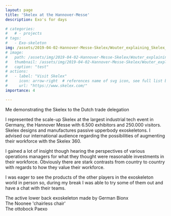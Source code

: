 ```yaml
---
layout: page
title: 'Skelex at the Hannover-Messe'
description: Exo's for days

# categories:
#   # - projects
# tags:
#   - Exo-skeleton
img: /assets/2019-04-02-Hannover-Messe-Skelex/Wouter_explaining_Skelex_360.jpg
# image: 
#   path: /assets/img/2019-04-02-Hannover-Messe-Skelex/Wouter_explaining_Skelex_360.jpg
#   thumbnail: /assets/img/2019-04-02-Hannover-Messe-Skelex/Wouter_explaining_Skelex_360.jpg
#   caption: "test"
# actions:
#   - label: "Visit Skelex"
#     icon: arrow-right  # references name of svg icon, see full list below
#     url: "https://www.skelex.com/"
importance: 4

---
```


<div class="row">
    <div class="col-sm mt-3 mt-md-0">
        <img class="img-fluid rounded z-depth-1" src="{{ '/assets/2019-04-02-Hannover-Messe-Skelex/Wouter_explaining_Skelex_360.jpg' | relative_url }}" alt="" title="example image"/>
    </div>
</div>
<div class="caption">
    Me demonstrating the Skelex to the Dutch trade delegation
</div>

I represented the scale-up Skelex at the largest industrial tech event in Germany, the Hannover Messe with 6.500 exhibitors and 250.000 visitors. Skelex designs and manufactures passive upperbody exoskeletons. I advised our international audience regarding the possibilities of augmenting their workforce with the Skelex 360.


<!-- ![0.jpg](/assets/images/2019-04-02-Hannover-Messe-Skelex/0.jpg) -->

I gained a lot of insight though hearing the perspectives of various operations managers for what they thought were reasonable investments in their workforce. 
Obviously there are stark contrasts from country to country with regards to how they value their workforce.

I was eager to see the products of the other players in the exoskeleton world in person so, during my break I was able to try some of them out and have a chat with their teams.

<!-- ![geman_bionx_gif.gif](/assets/2019-04-02-Hannover-Messe-Skelex/geman_bionx_gif.gif)
<!-- 
![german_bionx.jpg](/assets/images/2019-04-02-Hannover-Messe-Skelex/german_bionx.jpg) -->
<!-- 
![noonee.jpg](/assets/2019-04-02-Hannover-Messe-Skelex/noonee-min.jpg)

![paexo.jpg](/assets/2019-04-02-Hannover-Messe-Skelex/paexo.jpg) -->

<div class="row">
    <div class="col-sm mt-3 mt-md-0">
        <img class="img-fluid rounded z-depth-1" src="{{ '/assets/2019-04-02-Hannover-Messe-Skelex/geman_bionx_gif.gif' | relative_url }}" alt="" title="example image"/>
    </div>
</div>
<div class="caption">
    The active lower back exoskeleton made by German Bionx
</div>

<div class="row">
    <div class="col-sm mt-3 mt-md-0">
        <img class="img-fluid rounded z-depth-1" src="{{ '/assets/2019-04-02-Hannover-Messe-Skelex/noonee-min.jpg' | relative_url }}" alt="" title="example image"/>
    </div>
</div>
<div class="caption">
    The Noonee 'chairless chair'
</div>

<div class="row">
    <div class="col-sm mt-3 mt-md-0">
        <img class="img-fluid rounded z-depth-1" src="{{ '/assets/2019-04-02-Hannover-Messe-Skelex/paexo.jpg' | relative_url }}" alt="" title="example image"/>
    </div>
</div>
<div class="caption">
    The ottobock Paexo
</div>